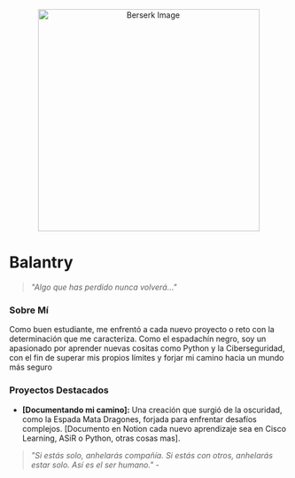 <div align="center">
  <img src="https://s0.smartresize.com/wallpaper/770/843/HD-wallpaper-anime-berserk-guts-berserk-griffith-berserk.jpg" height="400" alt="Berserk Image" />
</div>

# Balantry

> *"Algo que has perdido nunca volverá..."* 

### Sobre Mí

Como buen estudiante, me enfrentó a cada nuevo proyecto o reto con la determinación que me caracteriza. Como el espadachín negro, soy un apasionado por aprender nuevas cositas como Python y la Ciberseguridad, con el fin de superar mis propios límites y forjar mi camino hacia un mundo más seguro


### Proyectos Destacados

* **[Documentando mi camino]:** Una creación que surgió de la oscuridad, como la Espada Mata Dragones, forjada para enfrentar desafíos complejos. [Documento en Notion cada nuevo aprendizaje sea en Cisco Learning, ASiR o Python, otras cosas mas].


> *"Si estás solo, anhelarás compañía. Si estás con otros, anhelarás estar solo. Así es el ser humano."* -